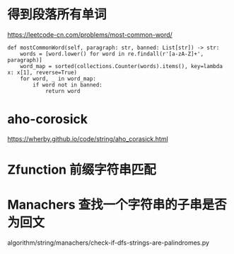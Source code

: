 

# 得到段落所有单词
https://leetcode-cn.com/problems/most-common-word/

    def mostCommonWord(self, paragraph: str, banned: List[str]) -> str:
        words = [word.lower() for word in re.findall(r'[a-zA-Z]+', paragraph)]
        word_map = sorted(collections.Counter(words).items(), key=lambda x: x[1], reverse=True)
        for word, _ in word_map:
            if word not in banned:
                return word

# aho-corosick
https://wherby.github.io/code/string/aho_corasick.html


# Zfunction 前缀字符串匹配


# Manachers 查找一个字符串的子串是否为回文
algorithm/string/manachers/check-if-dfs-strings-are-palindromes.py